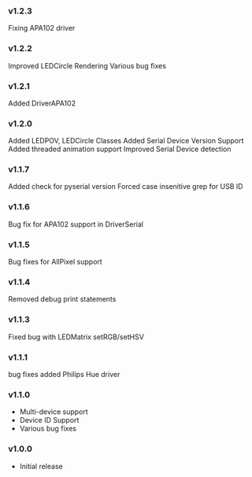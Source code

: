 ### v1.2.3
Fixing APA102 driver

### v1.2.2
Improved LEDCircle Rendering
Various bug fixes

### v1.2.1
Added DriverAPA102

### v1.2.0
Added LEDPOV, LEDCircle Classes
Added Serial Device Version Support
Added threaded animation support
Improved Serial Device detection

### v1.1.7
Added check for pyserial version 
Forced case insenitive grep for USB ID

### v1.1.6
Bug fix for APA102 support in DriverSerial

### v1.1.5
Bug fixes for AllPixel support

### v1.1.4
Removed debug print statements 

### v1.1.3
Fixed bug with LEDMatrix setRGB/setHSV

### v1.1.1
bug fixes
added Philips Hue driver

### v1.1.0
- Multi-device support
- Device ID Support
- Various bug fixes

### v1.0.0
- Initial release